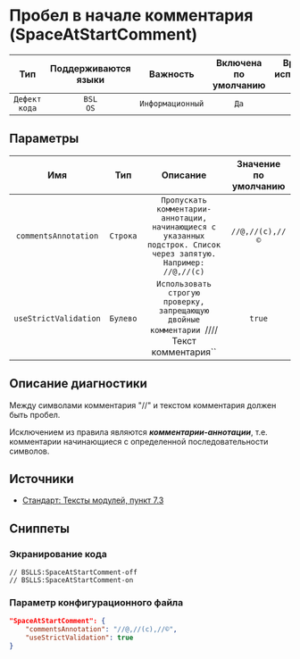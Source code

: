 # Пробел в начале комментария (SpaceAtStartComment)

|      Тип      |    Поддерживаются<br>языки    |     Важность     |    Включена<br>по умолчанию    |    Время на<br>исправление (мин)    |    Теги    |
|:-------------:|:-----------------------------:|:----------------:|:------------------------------:|:-----------------------------------:|:----------:|
| `Дефект кода` |         `BSL`<br>`OS`         | `Информационный` |              `Да`              |                 `1`                 | `standard` |

## Параметры


|          Имя          |   Тип    |                                                     Описание                                                     |    Значение<br>по умолчанию    |
|:---------------------:|:--------:|:----------------------------------------------------------------------------------------------------------------:|:------------------------------:|
| `commentsAnnotation`  | `Строка` | `Пропускать комментарии-аннотации, начинающиеся с указанных подстрок. Список через запятую. Например: //@,//(c)` |        `//@,//(c),//©`         |
| `useStrictValidation` | `Булево` |            `Использовать строгую проверку, запрещающую двойные комментарии `//// Текст комментария``             |             `true`             |
<!-- Блоки выше заполняются автоматически, не трогать -->
## Описание диагностики

Между символами комментария "//" и текстом комментария должен быть пробел.  

Исключением из правила являются _**комментарии-аннотации**_, т.е. комментарии начинающиеся с определенной последовательности символов.

## Источники

* [Стандарт: Тексты модулей, пункт 7.3](https://its.1c.ru/db/v8std#content:456:hdoc)

## Сниппеты

<!-- Блоки ниже заполняются автоматически, не трогать -->
### Экранирование кода

```bsl
// BSLLS:SpaceAtStartComment-off
// BSLLS:SpaceAtStartComment-on
```

### Параметр конфигурационного файла

```json
"SpaceAtStartComment": {
    "commentsAnnotation": "//@,//(c),//©",
    "useStrictValidation": true
}
```
